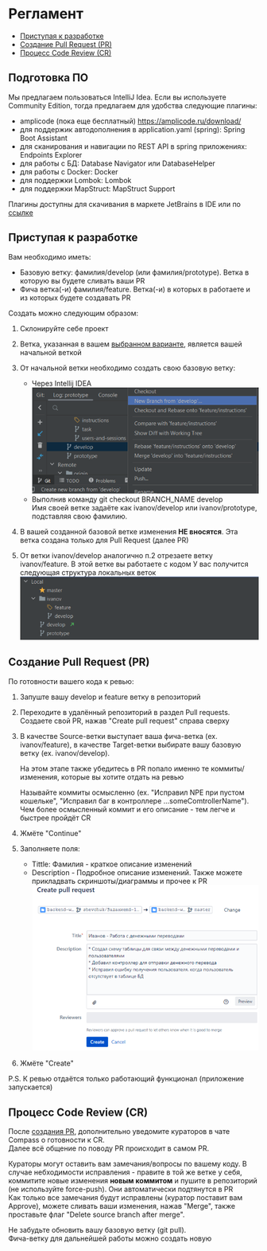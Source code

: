 # Регламент

* [Приступая к разработке](#приступая-к-разработке)
* [Создание Pull Request (PR)](#создание-pull-request-pr)
* [Процесс Code Review (CR)](#процесс-code-review-cr)


## Подготовка ПО

Мы предлагаем пользоваться IntelliJ Idea. Если вы используете Community Edition, тогда предлагаем для удобства следующие плагины:
  *  amplicode (пока еще бесплатный) https://amplicode.ru/download/
  *  для поддержик автодополнения в application.yaml (spring): Spring Boot Assistant
  *  для сканирования и навигации по REST API в spring приложениях: Endpoints Explorer
  *  для работы с БД: Database Navigator или DatabaseHelper
  *  для работы с Docker: Docker
  *  для поддержки Lombok: Lombok
  *  для поддержки MapStruct: MapStruct Support

Плагины доступны для скачивания в маркете JetBrains в IDE или по [ссылке](https://plugins.jetbrains.com/) 

## Приступая к разработке

Вам необходимо иметь:
* Базовую ветку: фамилия/develop (или фамилия/prototype). Ветка в которую вы будете сливать ваши PR
* Фича ветка(-и) фамилия/feature. Ветка(-и) в которых в работаете и из которых будете создавать PR

Создать можно следующим образом:

1. Склонируйте себе проект
2. Ветка, указанная в вашем [выбранном варианте](#выбор-варианта-проекта),
   является вашей начальной веткой
3. От начальной ветки необходимо создать свою базовую ветку:

    - Через Intellij IDEA ![images/img_1.png](images/img_1.png)
    - Выполнив команду git checkout BRANCH_NAME develop
      <br> Имя своей ветке задаёте как ivanov/develop или ivanov/prototype, подставляя свою фамилию.
4. В вашей созданной базовой ветке изменения **НЕ вносятся**. Эта ветка создана только для Pull Request (далее PR)
5. От ветки ivanov/develop аналогично п.2 отрезаете ветку ivanov/feature. В этой ветке вы работаете с кодом
   У вас получится следующая структура локальных веток ![images/img_2.png](images/img_2.png)

## Создание Pull Request (PR)

По готовности вашего кода к ревью:

1. Запуште вашу develop и feature ветку в репозиторий
2. Переходите в удалённый репозиторий в раздел Pull requests. Создаете свой PR, нажав "Create pull request" справа
   сверху
3. В качестве Source-ветки выступает ваша фича-ветка (ex. ivanov/feature), в качестве Target-ветки выбирате вашу базовую
   ветку (ex. ivanov/develop).


   На этом этапе также убедитесь в PR попало именно те коммиты/изменения, которые вы хотите отдать на ревью 


   Называйте коммиты осмысленно (ex. "Исправил NPE при пустом кошельке", "Исправил баг в контроллере ...someComtrollerName").   
   Чем более осмысленный коммит и его описание - тем легче и быстрее пройдёт СR

4. Жмёте "Continue"
5. Заполняете поля:
    - Tittle: Фамилия - краткое описание изменений
    - Description - Подробное описание изменений. Также можете прикладвать скриншоты/диаграммы и прочее к PR
      ![images/img_3.png](images/img_3.png)
6. Жмёте "Create"  

P.S. К ревью отдаётся только работающий функционал (приложение запускается)

## Процесс Code Review (CR)

После [создания PR](#создание-pull-request-pr), дополнительно уведомите кураторов в чате Compass о готовности к CR.  
Далее всё общение по поводу PR происходит в самом PR.  

Кураторы могут оставить вам замечания/вопросы по вашему коду.
В случае небходимости исправления - правите в той же ветке у себя, 
коммитите новые изменения **новым коммитом** и пушите в репозиторий (не используйте force-push). 
Они автоматически подтянутся в PR    
Как только все замечания будут исправлены (куратор поставит вам Approve), можете сливать ваши изменения, нажав 
"Merge", также проставьте флаг "Delete source branch after merge".  

Не забудьте обновить вашу базовую ветку (git pull).   
Фича-ветку для дальнейшей работы можно создать новую      
